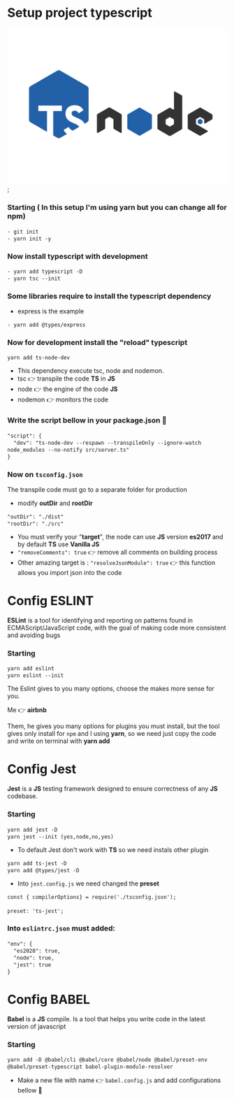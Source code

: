 # Setup project typescript

![TS CONFIG NODE](https://raw.githubusercontent.com/TypeStrong/ts-node/HEAD/logo.svg?sanitize=true);

### Starting ( In this setup I'm using yarn but you can change all for npm)
```
- git init
- yarn init -y
```

### Now install typescript with development 
```
- yarn add typescript -D
- yarn tsc --init
```

### Some libraries require to install the typescript dependency
- express is the example
```
- yarn add @types/express
```

### Now for development install the "reload" typescript
```
yarn add ts-node-dev
```
- This dependency execute tsc, node and nodemon.
- tsc 👉 transpile the code **TS** in **JS**
- node 👉 the engine of the code **JS**
- nodemon 👉 monitors the code 

### Write the script bellow in your **package.json** 🔽

```
"script": {
  "dev": "ts-node-dev --respawn --transpileOnly --ignore-watch node_modules --no-notify src/server.ts"
}
```
### Now on ```tsconfig.json```
The transpile code must go to a separate folder for production
- modify **outDir** and **rootDir**
```
"outDir": "./dist"
"rootDir": "./src"
```
- You must verify your "**target**", the node can use **JS** version **es2017** and by default **TS** use **Vanilla JS**
- ```"removeComments": true``` 👉 remove all comments on building process 
- Other amazing target is :  ```"resolveJsonModule": true``` 👉 this function allows you import json into the code

# Config ESLINT

**ESLint** is a tool for identifying and reporting on patterns found in ECMAScript/JavaScript code, with the goal of making code more consistent and avoiding bugs

### Starting

```
yarn add eslint 
yarn eslint --init
```

The Eslint gives to you many options, choose the makes more sense for you.

Me 👉 **airbnb**

Them, he gives you many options for plugins you must install, but the tool gives only install for ```npm``` and I using **yarn**, so we need just copy the code and write on terminal with **yarn add**

# Config Jest

**Jest** is a **JS** testing framework designed to ensure correctness of any **JS** codebase.

### Starting

```
yarn add jest -D
yarn jest --init (yes,node,no,yes)
```
- To default Jest don't work with **TS** so we need instals other plugin

```
yarn add ts-jest -D
yarn add @types/jest -D
```
- Into ```jest.config.js``` we need changed the **preset**
```
const { compilerOptions} = require('./tsconfig.json');

preset: 'ts-jest';
```

### Into ```eslintrc.json``` must added:
  ```
  "env": {
    "es2020": true,
    "node": true,
    "jest": true
  }
  ```

# Config BABEL

**Babel** is a **JS** compile. Is a tool that helps you write code in the latest version of javascript

### Starting

```
yarn add -D @babel/cli @babel/core @babel/node @babel/preset-env @babel/preset-typescript babel-plugin-module-resolver
```
- Make a new file with name 👉 ```babel.config.js``` and add configurations bellow 🔽